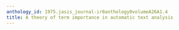 ```yaml
---
anthology_id: 1975.jasis_journal-ir0anthology0volumeA26A1.4
title: A theory of term importance in automatic text analysis
---
```

